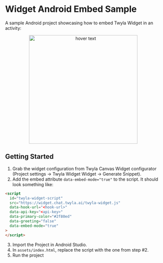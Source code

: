 # Widget Android Embed Sample

A sample Android project showcasing how to embed Twyla Widget in an activity:

<p align="center">
  <img src="https://assets.canvas.twyla.ai/widget/widget-sample-github-readme.png" width="350" title="hover text">
</p>

## Getting Started
1. Grab the widget configuration from Twyla Canvas Widget configurator (Project settings -> Twyla Widget Widget -> Generate Snippet). 
2. Add the embed attribute `data-embed-mode="true"` to the script. It should look something like:
```html
<script
  id="twyla-widget-script"
  src="https://widget.chat.twyla.ai/twyla-widget.js"
  data-hook-url="<hook-url>"
  data-api-key="<api-key>"
  data-primary-color="#2f80ed"
  data-greeting="false"
  data-embed-mode="true"
>
</script>
```
3. Import the Project in Android Studio.
4.  In `assets/index.html`, replace the script with the one from step #2.
5. Run the project
